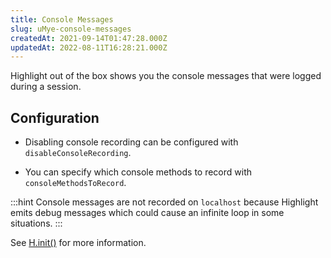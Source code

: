 ```yaml
---
title: Console Messages
slug: uMye-console-messages
createdAt: 2021-09-14T01:47:28.000Z
updatedAt: 2022-08-11T16:28:21.000Z
---
```


Highlight out of the box shows you the console messages that were logged during a session.

## Configuration

*   Disabling console recording can be configured with `disableConsoleRecording`.

*   You can specify which console methods to record with `consoleMethodsToRecord`.

:::hint
Console messages are not recorded on `localhost` because Highlight emits debug messages which could cause an infinite loop in some situations.
:::

See [H.init()](docId\:yo4FQx3odAtsQsbZOuG_m) for more information.

